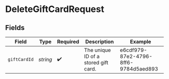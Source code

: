 # DeleteGiftCardRequest


## Fields

| Field                                | Type                                 | Required                             | Description                          | Example                              |
| ------------------------------------ | ------------------------------------ | ------------------------------------ | ------------------------------------ | ------------------------------------ |
| `giftCardId`                         | *string*                             | :heavy_check_mark:                   | The unique ID of a stored gift card. | e6cdf979-87e2-4796-8ff6-9784d5aed893 |